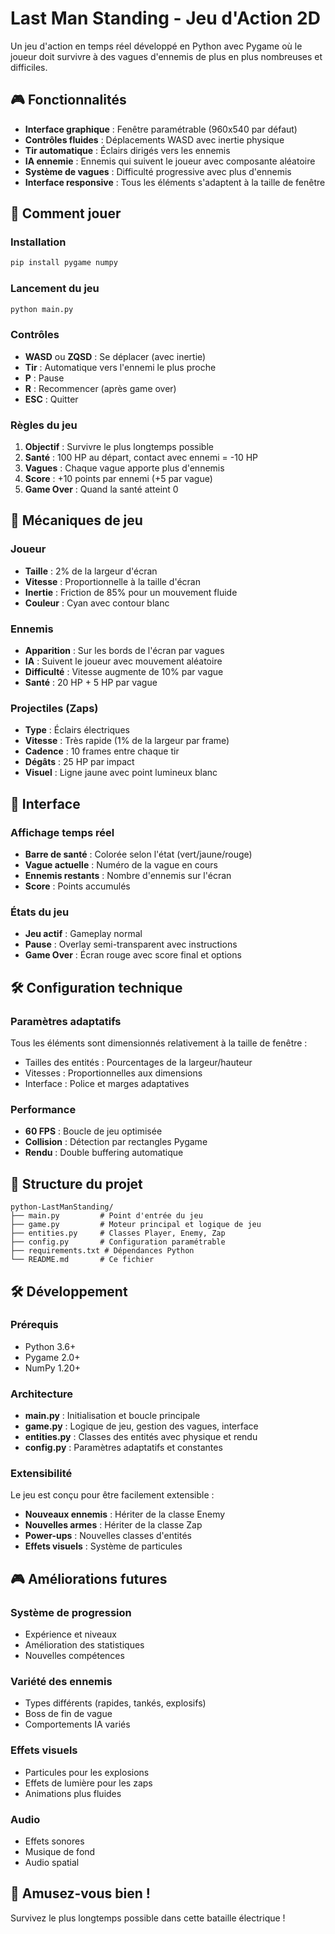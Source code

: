 # Last Man Standing - Jeu d'Action 2D

Un jeu d'action en temps réel développé en Python avec Pygame où le joueur doit survivre à des vagues d'ennemis de plus en plus nombreuses et difficiles.

## 🎮 Fonctionnalités

- **Interface graphique** : Fenêtre paramétrable (960x540 par défaut)
- **Contrôles fluides** : Déplacements WASD avec inertie physique
- **Tir automatique** : Éclairs dirigés vers les ennemis
- **IA ennemie** : Ennemis qui suivent le joueur avec composante aléatoire
- **Système de vagues** : Difficulté progressive avec plus d'ennemis
- **Interface responsive** : Tous les éléments s'adaptent à la taille de fenêtre

## 🚀 Comment jouer

### Installation
```bash
pip install pygame numpy
```

### Lancement du jeu
```bash
python main.py
```

### Contrôles

- **WASD** ou **ZQSD** : Se déplacer (avec inertie)
- **Tir** : Automatique vers l'ennemi le plus proche
- **P** : Pause
- **R** : Recommencer (après game over)
- **ESC** : Quitter

### Règles du jeu

1. **Objectif** : Survivre le plus longtemps possible
2. **Santé** : 100 HP au départ, contact avec ennemi = -10 HP
3. **Vagues** : Chaque vague apporte plus d'ennemis
4. **Score** : +10 points par ennemi (+5 par vague)
5. **Game Over** : Quand la santé atteint 0

## 🎯 Mécaniques de jeu

### Joueur
- **Taille** : 2% de la largeur d'écran
- **Vitesse** : Proportionnelle à la taille d'écran
- **Inertie** : Friction de 85% pour un mouvement fluide
- **Couleur** : Cyan avec contour blanc

### Ennemis
- **Apparition** : Sur les bords de l'écran par vagues
- **IA** : Suivent le joueur avec mouvement aléatoire
- **Difficulté** : Vitesse augmente de 10% par vague
- **Santé** : 20 HP + 5 HP par vague

### Projectiles (Zaps)
- **Type** : Éclairs électriques
- **Vitesse** : Très rapide (1% de la largeur par frame)
- **Cadence** : 10 frames entre chaque tir
- **Dégâts** : 25 HP par impact
- **Visuel** : Ligne jaune avec point lumineux blanc

## 🎨 Interface

### Affichage temps réel
- **Barre de santé** : Colorée selon l'état (vert/jaune/rouge)
- **Vague actuelle** : Numéro de la vague en cours
- **Ennemis restants** : Nombre d'ennemis sur l'écran
- **Score** : Points accumulés

### États du jeu
- **Jeu actif** : Gameplay normal
- **Pause** : Overlay semi-transparent avec instructions
- **Game Over** : Écran rouge avec score final et options

## 🛠️ Configuration technique

### Paramètres adaptatifs
Tous les éléments sont dimensionnés relativement à la taille de fenêtre :
- Tailles des entités : Pourcentages de la largeur/hauteur
- Vitesses : Proportionnelles aux dimensions
- Interface : Police et marges adaptatives

### Performance
- **60 FPS** : Boucle de jeu optimisée
- **Collision** : Détection par rectangles Pygame
- **Rendu** : Double buffering automatique

## 📁 Structure du projet

```
python-LastManStanding/
├── main.py         # Point d'entrée du jeu
├── game.py         # Moteur principal et logique de jeu
├── entities.py     # Classes Player, Enemy, Zap
├── config.py       # Configuration paramétrable
├── requirements.txt # Dépendances Python
└── README.md       # Ce fichier
```

## 🛠️ Développement

### Prérequis
- Python 3.6+
- Pygame 2.0+
- NumPy 1.20+

### Architecture
- **main.py** : Initialisation et boucle principale
- **game.py** : Logique de jeu, gestion des vagues, interface
- **entities.py** : Classes des entités avec physique et rendu
- **config.py** : Paramètres adaptatifs et constantes

### Extensibilité
Le jeu est conçu pour être facilement extensible :
- **Nouveaux ennemis** : Hériter de la classe Enemy
- **Nouvelles armes** : Hériter de la classe Zap
- **Power-ups** : Nouvelles classes d'entités
- **Effets visuels** : Système de particules

## 🎮 Améliorations futures

### Système de progression
- Expérience et niveaux
- Amélioration des statistiques
- Nouvelles compétences

### Variété des ennemis
- Types différents (rapides, tankés, explosifs)
- Boss de fin de vague
- Comportements IA variés

### Effets visuels
- Particules pour les explosions
- Effets de lumière pour les zaps
- Animations plus fluides

### Audio
- Effets sonores
- Musique de fond
- Audio spatial

## 🎉 Amusez-vous bien !

Survivez le plus longtemps possible dans cette bataille électrique !
